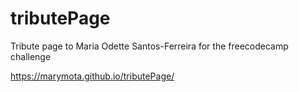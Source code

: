 # tributePage
Tribute page to Maria Odette Santos-Ferreira for the freecodecamp challenge 

https://marymota.github.io/tributePage/
